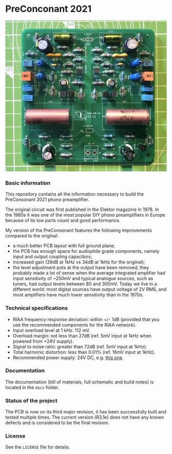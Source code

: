 # PreConconant 2021

![Assembled PreConsonant PCB](hero.jpg)

### Basic information

This repository contains all the information necessary to build the PreConsonant 2021 phono preamplifier.

The original circuit was first published in the Elektor magazine in 1978. In the 1980s it was one of the most popular DIY phono preamplifiers in Europe because of its low parts count and good performance.

My version of the PreConsonant features the following improvements compared to the original:

 - a much better PCB layout with full ground plane;
 - the PCB has enough space for audiophile grade components, namely input and output coupling capacitors;
 - increased gain (39dB at 1kHz vs 34dB at 1kHz for the original);
 - the level adjustment pots at the output have been removed; they probably made a lot of sense when the average integrated amplifier had input sensitivity of ~250mV and typical analogue sources, such as tuners, had output levels between 80 and 300mV. Today we live in a different world: most digital sources have output voltage of 2V RMS, and most amplifiers have much lower sensitivity than in the 1970s.
 
### Technical specifications

 - RIAA frequency response deviation: within +/- 1dB (provided that you use the recommended components for the RIAA network).
 - Input overload level at 1 kHz: 112 mV.
 - Overload margin: not less than 27dB (ref. 5mV input at 1kHz when powered from +24V supply).
 - Signal to noise ratio: greater than 72dB (ref. 5mV input at 1kHz).
 - Total harmonic distortion: less than 0.01% (ref. 16mV input at 1kHz).
 - Recommended power supply: 24V DC, e.g. [this one](https://github.com/SpinningVinyl/PreConsonantPSU).

### Documentation

The documentation (bill of materials, full schematic and build notes) is located in the `docs` folder.

### Status of the project

The PCB is now on its third major revision, it has been successfully built and tested multiple times. The current version (R3.1e) does not have any known defects and is considered to be the final revision.

### License

See the `LICENSE` file for details.

